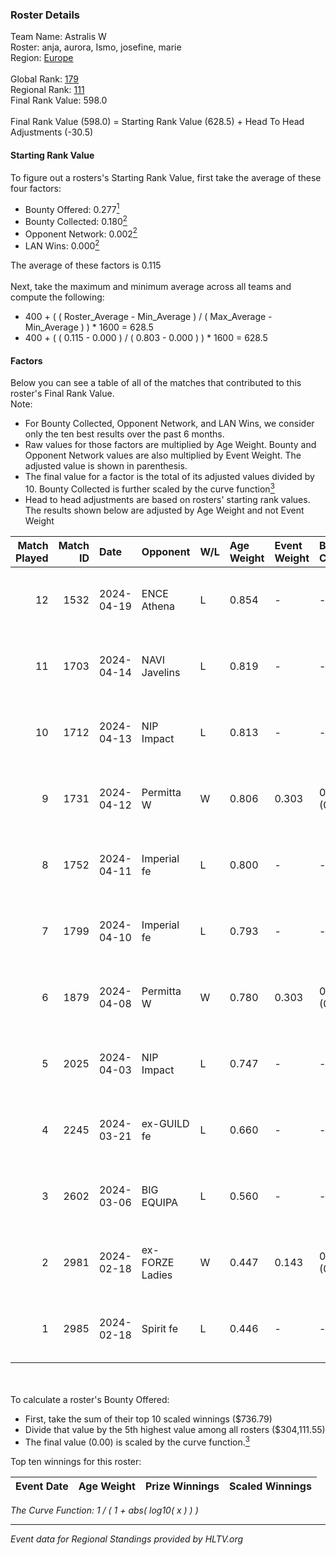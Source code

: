### Roster Details<br />
Team Name: Astralis W<br />
Roster: anja, aurora, Ismo, josefine, marie<br />
Region: [Europe]( ../standings_europe.md)<br />
<br />
Global Rank: [179](../standings_global.md)<br />
Regional Rank: [111]( ../standings_europe.md)<br />
Final Rank Value:  598.0<br />
<br />
Final Rank Value (598.0) = Starting Rank Value (628.5) + Head To Head Adjustments (-30.5)<br />

#### Starting Rank Value<br />
To figure out a rosters's Starting Rank Value, first take the average of these four factors:<br />
- Bounty Offered: 0.277[<sup>1</sup>](#table2)
- Bounty Collected: 0.180[<sup>2</sup>](#table1)
- Opponent Network: 0.002[<sup>2</sup>](#table1)
- LAN Wins: 0.000[<sup>2</sup>](#table1)

The average of these factors is 0.115<br />
<br />
Next, take the maximum and minimum average across all teams and compute the following:<br />
- 400 + ( ( Roster_Average - Min_Average ) / ( Max_Average - Min_Average ) ) * 1600 = 628.5
- 400 + ( ( 0.115 - 0.000 ) / ( 0.803 - 0.000 ) ) * 1600 = 628.5


#### Factors<br />
Below you can see a table of all of the matches that contributed to this roster's Final Rank Value.<br />
Note:<br />

- For Bounty Collected, Opponent Network, and LAN Wins, we consider only the ten best results over the past 6 months.
- Raw values for those factors are multiplied by Age Weight. Bounty and Opponent Network values are also multiplied by Event Weight. The adjusted value is shown in parenthesis.
- The final value for a factor is the total of its adjusted values divided by 10. Bounty Collected is further scaled by the curve function[<sup>3</sup>](#curveFunction)
- Head to head adjustments are based on rosters' starting rank values. The results shown below are adjusted by Age Weight and not Event Weight
<span id="table1"></span><br />


| Match Played | Match ID | Date       | Opponent        | W/L | Age Weight | Event Weight | Bounty Collected | Opponent Network | LAN Wins  | H2H Adj. | Roster                              |
| -: | -: | :- | :- | :- | :- | :- | :- | :- | :- | -: | :- |
|           12 |     1532 | 2024-04-19 | ENCE Athena     | L   | 0.854      | -            | -                | -                | -         |   -11.90 | anja, aurora, Ismo, josefine, marie |
|           11 |     1703 | 2024-04-14 | NAVI Javelins   | L   | 0.819      | -            | -                | -                | -         |    -4.92 | anja, aurora, Ismo, josefine, marie |
|           10 |     1712 | 2024-04-13 | NIP Impact      | L   | 0.813      | -            | -                | -                | -         |    -7.65 | anja, aurora, Ismo, josefine, marie |
|            9 |     1731 | 2024-04-12 | Permitta W      | W   | 0.806      | 0.303        | 0.000 (0.000)    | 0.031 (0.008)    | 0 (0.000) |     9.05 | anja, aurora, Ismo, josefine, marie |
|            8 |     1752 | 2024-04-11 | Imperial fe     | L   | 0.800      | -            | -                | -                | -         |    -1.55 | anja, aurora, Ismo, josefine, marie |
|            7 |     1799 | 2024-04-10 | Imperial fe     | L   | 0.793      | -            | -                | -                | -         |    -1.56 | anja, aurora, Ismo, josefine, marie |
|            6 |     1879 | 2024-04-08 | Permitta W      | W   | 0.780      | 0.303        | 0.000 (0.000)    | 0.031 (0.007)    | 0 (0.000) |     8.66 | anja, aurora, Ismo, josefine, marie |
|            5 |     2025 | 2024-04-03 | NIP Impact      | L   | 0.747      | -            | -                | -                | -         |    -8.22 | anja, aurora, Ismo, josefine, marie |
|            4 |     2245 | 2024-03-21 | ex-GUILD fe     | L   | 0.660      | -            | -                | -                | -         |    -8.94 | anja, aurora, Ismo, josefine, marie |
|            3 |     2602 | 2024-03-06 | BIG EQUIPA      | L   | 0.560      | -            | -                | -                | -         |    -4.50 | anja, aurora, Ismo, josefine, marie |
|            2 |     2981 | 2024-02-18 | ex-FORZE Ladies | W   | 0.447      | 0.143        | 0.004 (0.000)    | 0.062 (0.004)    | 0 (0.000) |     7.50 | anja, aurora, Ismo, josefine, marie |
|            1 |     2985 | 2024-02-18 | Spirit fe       | L   | 0.446      | -            | -                | -                | -         |    -6.49 | anja, aurora, Ismo, josefine, marie |

<br />
<span id="table2"></span><br />
To calculate a roster's Bounty Offered:<br />

- First, take the sum of their top 10 scaled winnings ($736.79)
- Divide that value by the 5th highest value among all rosters ($304,111.55)
- The final value (0.00) is scaled by the curve function.[<sup>3</sup>](#curveFunction)

Top ten winnings for this roster:<br />

| Event Date | Age Weight | Prize Winnings | Scaled Winnings |
| :- | -: | :- | :- |


<span id="curveFunction"></span>_The Curve Function: 1 / ( 1 + abs( log10( x ) ) )_<br />

---
_Event data for Regional Standings provided by HLTV.org_<br />
